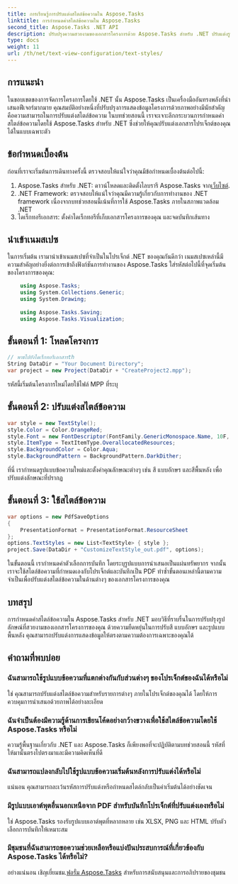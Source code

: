 ```yaml
---
title: การเรียนรู้การปรับแต่งสไตล์ข้อความใน Aspose.Tasks
linktitle: การกำหนดค่าสไตล์ข้อความใน Aspose.Tasks
second_title: Aspose.Tasks .NET API
description: ปรับปรุงความสวยงามของเอกสารโครงการด้วย Aspose.Tasks สำหรับ .NET ปรับแต่งรูปแบบข้อความได้อย่างง่ายดายเพื่อการนำเสนอที่ดึงดูดสายตา
type: docs
weight: 11
url: /th/net/text-view-configuration/text-styles/
---
```

## การแนะนำ
ในขอบเขตของการจัดการโครงการโดยใช้ .NET นั้น Aspose.Tasks เป็นเครื่องมืออันทรงพลังที่นำเสนอฟีเจอร์มากมาย คุณสมบัติอย่างหนึ่งที่ปรับปรุงการแสดงข้อมูลโครงการด้วยภาพอย่างมีนัยสำคัญคือความสามารถในการปรับแต่งสไตล์ข้อความ ในบทช่วยสอนนี้ เราจะเจาะลึกกระบวนการกำหนดค่าสไตล์ข้อความโดยใช้ Aspose.Tasks สำหรับ .NET ซึ่งช่วยให้คุณปรับแต่งเอกสารโปรเจ็กต์ของคุณได้ในแบบเฉพาะตัว
## ข้อกำหนดเบื้องต้น
ก่อนที่เราจะเริ่มต้นการเดินทางครั้งนี้ ตรวจสอบให้แน่ใจว่าคุณมีข้อกำหนดเบื้องต้นต่อไปนี้:
1.  Aspose.Tasks สำหรับ .NET: ดาวน์โหลดและติดตั้งไลบรารี Aspose.Tasks จาก[เว็บไซต์](https://releases.aspose.com/tasks/net/).
2. .NET Framework: ตรวจสอบให้แน่ใจว่าคุณมีความรู้เกี่ยวกับการทำงานของ .NET framework เนื่องจากบทช่วยสอนนี้เน้นที่การใช้ Aspose.Tasks ภายในสภาพแวดล้อม .NET
3. ไดเร็กทอรีเอกสาร: ตั้งค่าไดเร็กทอรีที่เก็บเอกสารโครงการของคุณ และจดบันทึกเส้นทาง
## นำเข้าเนมสเปซ
ในการเริ่มต้น เรามานำเข้าเนมสเปซที่จำเป็นในโปรเจ็กต์ .NET ของคุณกันดีกว่า เนมสเปซเหล่านี้มีความสำคัญอย่างยิ่งต่อการเข้าถึงฟังก์ชันการทำงานของ Aspose.Tasks ใส่รหัสต่อไปนี้ที่จุดเริ่มต้นของโครงการของคุณ:
```csharp
    using Aspose.Tasks;
    using System.Collections.Generic;
    using System.Drawing;
    
    using Aspose.Tasks.Saving;
    using Aspose.Tasks.Visualization;
```
## ขั้นตอนที่ 1: โหลดโครงการ
```csharp
// พาธไปยังไดเร็กทอรีเอกสารth
String DataDir = "Your Document Directory";
var project = new Project(DataDir + "CreateProject2.mpp");
```
รหัสนี้เริ่มต้นโครงการใหม่โดยใช้ไฟล์ MPP ที่ระบุ
## ขั้นตอนที่ 2: ปรับแต่งสไตล์ข้อความ
```csharp
var style = new TextStyle();
style.Color = Color.OrangeRed;
style.Font = new FontDescriptor(FontFamily.GenericMonospace.Name, 10F, FontStyles.Bold | FontStyles.Italic);
style.ItemType = TextItemType.OverallocatedResources;
style.BackgroundColor = Color.Aqua;
style.BackgroundPattern = BackgroundPattern.DarkDither;
```
ที่นี่ เรากำหนดรูปแบบข้อความใหม่และตั้งค่าคุณลักษณะต่างๆ เช่น สี แบบอักษร และสีพื้นหลัง เพื่อปรับแต่งลักษณะที่ปรากฏ
## ขั้นตอนที่ 3: ใช้สไตล์ข้อความ
```csharp
var options = new PdfSaveOptions
{
    PresentationFormat = PresentationFormat.ResourceSheet
};
options.TextStyles = new List<TextStyle> { style };
project.Save(DataDir + "CustomizeTextStyle_out.pdf", options);
```
ในขั้นตอนนี้ เรากำหนดค่าตัวเลือกการบันทึก โดยระบุรูปแบบการนำเสนอเป็นแผ่นทรัพยากร จากนั้นเราจะใช้สไตล์ข้อความที่กำหนดเองกับโปรเจ็กต์และบันทึกเป็น PDF
ทำซ้ำขั้นตอนเหล่านี้ตามความจำเป็นเพื่อปรับแต่งสไตล์ข้อความในด้านต่างๆ ของเอกสารโครงการของคุณ
## บทสรุป
การกำหนดค่าสไตล์ข้อความใน Aspose.Tasks สำหรับ .NET มอบวิธีที่ราบรื่นในการปรับปรุงรูปลักษณ์ที่สวยงามของเอกสารโครงการของคุณ ด้วยความยืดหยุ่นในการปรับสี แบบอักษร และรูปแบบพื้นหลัง คุณสามารถปรับแต่งการแสดงข้อมูลให้ตรงตามความต้องการเฉพาะของคุณได้
## คำถามที่พบบ่อย
### ฉันสามารถใช้รูปแบบข้อความที่แตกต่างกันกับส่วนต่างๆ ของโปรเจ็กต์ของฉันได้หรือไม่
ใช่ คุณสามารถปรับแต่งสไตล์ข้อความสำหรับรายการต่างๆ ภายในโปรเจ็กต์ของคุณได้ โดยให้การควบคุมการนำเสนอด้วยภาพได้อย่างละเอียด
### ฉันจำเป็นต้องมีความรู้ด้านการเขียนโค้ดอย่างกว้างขวางเพื่อใช้สไตล์ข้อความโดยใช้ Aspose.Tasks หรือไม่
ความรู้พื้นฐานเกี่ยวกับ .NET และ Aspose.Tasks ก็เพียงพอที่จะปฏิบัติตามบทช่วยสอนนี้ รหัสที่ให้มานั้นตรงไปตรงมาและมีความคิดเห็นที่ดี
### ฉันสามารถแปลงกลับไปใช้รูปแบบข้อความเริ่มต้นหลังการปรับแต่งได้หรือไม่
แน่นอน คุณสามารถละเว้นรหัสการปรับแต่งหรือกำหนดสไตล์กลับเป็นค่าเริ่มต้นได้อย่างชัดเจน
### มีรูปแบบเอาต์พุตอื่นนอกเหนือจาก PDF สำหรับบันทึกโปรเจ็กต์ที่ปรับแต่งเองหรือไม่
ใช่ Aspose.Tasks รองรับรูปแบบเอาต์พุตที่หลากหลาย เช่น XLSX, PNG และ HTML ปรับตัวเลือกการบันทึกให้เหมาะสม
### มีชุมชนที่ฉันสามารถขอความช่วยเหลือหรือแบ่งปันประสบการณ์ที่เกี่ยวข้องกับ Aspose.Tasks ได้หรือไม่?
 อย่างแน่นอน เชิญเยี่ยมชม.[ฟอรั่ม Aspose.Tasks](https://forum.aspose.com/c/tasks/15) สำหรับการสนับสนุนและการอภิปรายของชุมชน